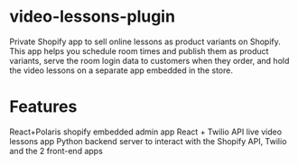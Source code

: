 # video-lessons-plugin

Private Shopify app to sell online lessons as product variants on Shopify. This app helps you schedule room times and publish them as product variants, serve the room login data to customers when they order, and hold the video lessons on a separate app embedded in the store.

# Features

React+Polaris shopify embedded admin app
React + Twilio API live video lessons app
Python backend server to interact with the Shopify API, Twilio and the 2 front-end apps
